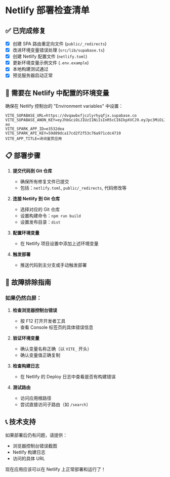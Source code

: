 # Netlify 部署检查清单

## ✅ 已完成修复

- [x] 创建 SPA 路由重定向文件 (`public/_redirects`)
- [x] 改进环境变量错误处理 (`src/lib/supabase.ts`)
- [x] 创建 Netlify 配置文件 (`netlify.toml`)
- [x] 更新环境变量示例文件 (`.env.example`)
- [x] 本地构建测试通过
- [x] 预览服务器启动正常

## 🔧 需要在 Netlify 中配置的环境变量

确保在 Netlify 控制台的 "Environment variables" 中设置：

```
VITE_SUPABASE_URL=https://dvqawbxfjczlyrhyqfjx.supabase.co
VITE_SUPABASE_ANON_KEY=eyJhbGciOiJIUzI1NiIsInR5cCI6IkpXVCJ9.eyJpc3MiOiJzdXBhYmFzZSIsInJlZiI6ImR2cWF3YnhmamN6bHlyaHlxZmp4Iiwicm9sZSI6ImFub24iLCJpYXQiOjE3NjA0MDI1NDIsImV4cCI6MjA3NTk3ODU0Mn0.MkH7X3AAZDAjnb_dJRqf3NwtL4_qwmE1j32E509v-ao
VITE_SPARK_APP_ID=e3532dea
VITE_SPARK_API_KEY=59d89dca17cd2f2f53c76a971cdc4719
VITE_APP_TITLE=诗词鉴赏应用
```

## 📋 部署步骤

1. **提交代码到 Git 仓库**
   - 确保所有修复文件已提交
   - 包括：`netlify.toml`, `public/_redirects`, 代码修改等

2. **连接 Netlify 到 Git 仓库**
   - 选择对应的 Git 仓库
   - 设置构建命令：`npm run build`
   - 设置发布目录：`dist`

3. **配置环境变量**
   - 在 Netlify 项目设置中添加上述环境变量

4. **触发部署**
   - 推送代码到主分支或手动触发部署

## 🐛 故障排除指南

### 如果仍然白屏：

1. **检查浏览器控制台错误**
   - 按 F12 打开开发者工具
   - 查看 Console 标签页的具体错误信息

2. **验证环境变量**
   - 确认变量名称正确（以 `VITE_` 开头）
   - 确认变量值正确复制

3. **检查构建日志**
   - 在 Netlify 的 Deploy 日志中查看是否有构建错误

4. **测试路由**
   - 访问应用根路径
   - 尝试直接访问子路由（如 `/search`）

## 📞 技术支持

如果部署后仍有问题，请提供：
- 浏览器控制台错误截图
- Netlify 构建日志
- 访问的具体 URL

现在应用应该可以在 Netlify 上正常部署和运行了！